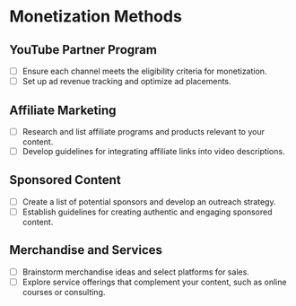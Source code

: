 # Monetization Methods

## YouTube Partner Program
- [ ] Ensure each channel meets the eligibility criteria for monetization.
- [ ] Set up ad revenue tracking and optimize ad placements.

## Affiliate Marketing
- [ ] Research and list affiliate programs and products relevant to your content.
- [ ] Develop guidelines for integrating affiliate links into video descriptions.

## Sponsored Content
- [ ] Create a list of potential sponsors and develop an outreach strategy.
- [ ] Establish guidelines for creating authentic and engaging sponsored content.

## Merchandise and Services
- [ ] Brainstorm merchandise ideas and select platforms for sales.
- [ ] Explore service offerings that complement your content, such as online courses or consulting.
